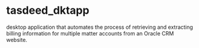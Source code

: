 # tasdeed_dktapp
desktop application that automates the process of retrieving and extracting billing information for multiple matter accounts from an Oracle CRM website.

